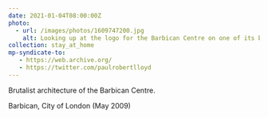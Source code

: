 ```yaml
---
date: 2021-01-04T08:00:00Z
photo:
  - url: /images/photos/1609747200.jpg
    alt: Looking up at the logo for the Barbican Centre on one of its buildings.
collection: stay_at_home
mp-syndicate-to:
   - https://web.archive.org/
   - https://twitter.com/paulrobertlloyd
---
```

Brutalist architecture of the Barbican Centre.

Barbican, City of London (May 2009)
